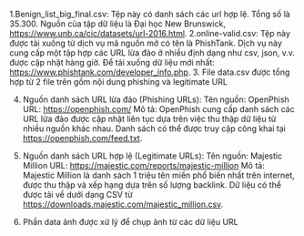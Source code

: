 1.Benign_list_big_final.csv: Tệp này có danh sách các url hợp lệ. Tổng số là 35.300. Nguồn của tập dữ liệu là Đại học New Brunswick, https://www.unb.ca/cic/datasets/url-2016.html.
2.online-valid.csv: Tệp này được tải xuống từ dịch vụ mã nguồn mở có tên là PhishTank. Dịch vụ này cung cấp một tập hợp các URL lừa đảo ở nhiều định dạng như csv, json, v.v. được cập nhật hàng giờ. Để tải xuống dữ liệu mới nhất: https://www.phishtank.com/developer_info.php.
3. File data.csv được tổng hợp từ 2 file trên gồm nội dung phishing và legitimate URL

4. Nguồn danh sách URL lừa đảo (Phishing URLs):
Tên nguồn: OpenPhish
URL: https://openphish.com/
Mô tả: OpenPhish cung cấp danh sách các URL lừa đảo được cập nhật liên tục dựa trên việc thu thập dữ liệu từ nhiều nguồn khác nhau. Danh sách có thể được truy cập công khai tại https://openphish.com/feed.txt.
 
5. Nguồn danh sách URL hợp lệ (Legitimate URLs):
Tên nguồn: Majestic Million
URL: https://majestic.com/reports/majestic-million
Mô tả: Majestic Million là danh sách 1 triệu tên miền phổ biến nhất trên internet, được thu thập và xếp hạng dựa trên số lượng backlink. Dữ liệu có thể được tải về dưới dạng CSV từ https://downloads.majestic.com/majestic_million.csv.

6. Phần data ảnh được xử lý để chụp ảnh từ các dữ liệu URL
